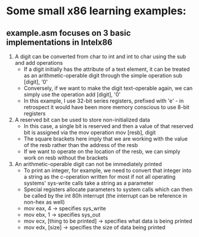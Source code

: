 # Some small x86 learning examples:

## example.asm focuses on 3 basic implementations in Intelx86
 1. A digit can be converted from char to int and int to char using the sub and add operations
    - If a digit initially has the attribute of a text element, it can be treated as an arithmetic-operable digit through the simple operation sub \[digit\], '0'
    - Conversely, if we want to make the digit text-operable again, we can simply use the operation add \[digit\], '0'
    - In this example, I use 32-bit series registers, prefixed with 'e' - in retrospect it would have been more memory conscious to use 8-bit registers
 2. A reserved bit can be used to store non-initialized data
    - In this case, a single bit is reserved and then a value of that reserved bit is assigned via the mov operation mov \[resb\], digit
    - The square brackets here imply that we are working with the value of the resb rather than the address of the resb
    - If we want to operate on the location of the resb, we can simply work on resb without the brackets
 3. An arithmetic-operable digit can not be immediately printed
    - To print an integer, for example, we need to convert that integer into a string as the c-operation written for most if not all operating systems' sys-write calls take a string as a parameter
    - Special registers allocate parameters to system calls which can then be called by the int 80h interrupt \(the interrupt can be reference in non-hex as well\)
    -  mov eax, 4 -> specifies sys_write
    -  mov ebx, 1 -> specifies sys_out
    -  mov ecx, \[thing to be printed\] -> specifies what data is being printed
    -  mov edx, \[size\] -> specifies the size of data being printed
